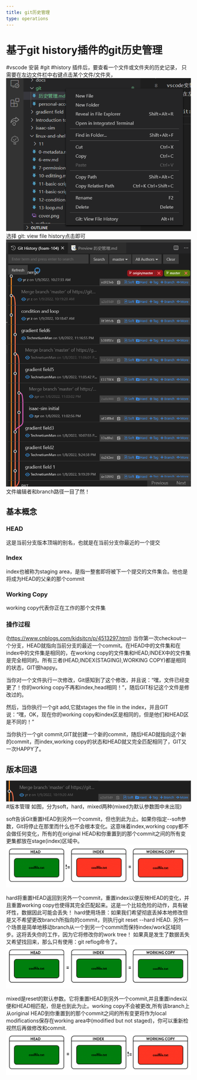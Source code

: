 ```yaml
---
title: git历史管理
type: operations
---
```


# 基于git history插件的git历史管理

#vscode 安装 #git #history 插件后，要查看一个文件或文件夹的历史记录，
只需要在左边文件栏中右键点击某个文件/文件夹，
![](images/历史管理1.png)
选择 git: view file history点击即可
![](images/历史管理2.png)
文件编辑者和branch路径一目了然！

## 基本概念
### HEAD
这是当前分支版本顶端的别名，也就是在当前分支你最近的一个提交
### Index
index也被称为staging area，是指一整套即将被下一个提交的文件集合。他也是将成为HEAD的父亲的那个commit
### Working Copy
working copy代表你正在工作的那个文件集

### 操作过程
(https://www.cnblogs.com/kidsitcn/p/4513297.html)
当你第一次checkout一个分支，HEAD就指向当前分支的最近一个commit。在HEAD中的文件集和在index中的文件集是相同的，在working copy的文件集和HEAD,INDEX中的文件集是完全相同的。所有三者(HEAD,INDEX(STAGING),WORKING COPY)都是相同的状态，GIT很happy。

当你对一个文件执行一次修改，Git感知到了这个修改，并且说：“嘿，文件已经变更了！你的working copy不再和index,head相同！”，随后GIT标记这个文件是修改过的。

然后，当你执行一个git add,它就stages the file in the index，并且GIT说：“嘿，OK，现在你的working copy和index区是相同的，但是他们和HEAD区是不同的！”

当你执行一个git commit,GIT就创建一个新的commit，随后HEAD就指向这个新的commit，而index,working copy的状态和HEAD就又完全匹配相同了，GIT又一次HAPPY了。


## 版本回退
![](images/历史管理3.png) #版本管理
如图，分为soft，hard，mixed两种(mixed为默认参数图中未出现)

soft告诉Git重置HEAD到另外一个commit，但也到此为止。如果你指定--soft参数，Git将停止在那里而什么也不会根本变化。这意味着index,working copy都不会做任何变化，所有的在original HEAD和你重置到的那个commit之间的所有变更集都放在stage(index)区域中。
![](images/soft.png)

hard将重置HEAD返回到另外一个commit，重置index以便反映HEAD的变化，并且重置working copy也使得其完全匹配起来。这是一个比较危险的动作，具有破坏性，数据因此可能会丢失！
hard使用场景：如果我们希望彻底丢掉本地修改但是又不希望更改branch所指向的commit，则执行git reset --hard HEAD. 另外一个场景是简单地移动branch从一个到另一个commit而保持index/work区域同步。这将丢失你的工作，因为它将修改你的work tree！
如果真是发生了数据丢失又希望找回来，那么只有使用：git reflog命令了。
![](images/hard.png)

mixed是reset的默认参数。它将重置HEAD到另外一个commit,并且重置index以便和HEAD相匹配，但是也到此为止。working copy不会被更改,所有该branch上从original HEAD到你重置到的那个commit之间的所有变更将作为local modifications保存在working area中(modified but not staged)，你可以重新检视然后再做修改和commit.
![](images/mixed.png)






